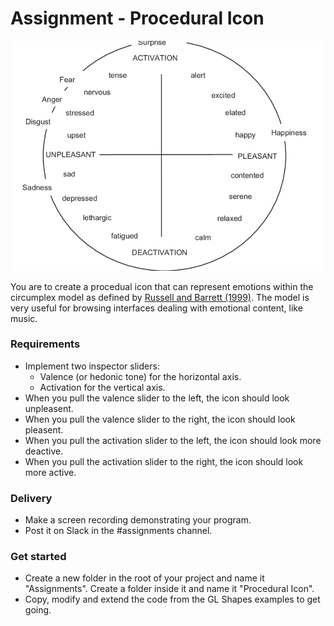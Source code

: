 # Assignment - Procedural Icon

![Splash](Assets//The-emotions-circumplex-Russell-and-Barrett-1999.png)

You are to create a procedual icon that can represent emotions within the circumplex model as defined by [Russell and Barrett (1999)](https://www.researchgate.net/publication/12946116_Core_affect_prototypical_emotional_episodes_and_other_things_called_emotion_Dissecting_the_elephant). The model is very useful for browsing interfaces dealing with emotional content, like music.



### Requirements
- Implement two inspector sliders:
	- Valence (or hedonic tone) for the horizontal axis.
	- Activation for the vertical axis.
- When you pull the valence slider to the left, the icon should look unpleasent.
- When you pull the valence slider to the right, the icon should look pleasent.
- When you pull the activation slider to the left, the icon should look more deactive.
- When you pull the activation slider to the right, the icon should look more active.


### Delivery 
- Make a screen recording demonstrating your program.
- Post it on Slack in the #assignments channel.


### Get started
- Create a new folder in the root of your project and name it "Assignments". Create a folder inside it and name it "Procedural Icon".
- Copy, modify and extend the code from the GL Shapes examples to get going.